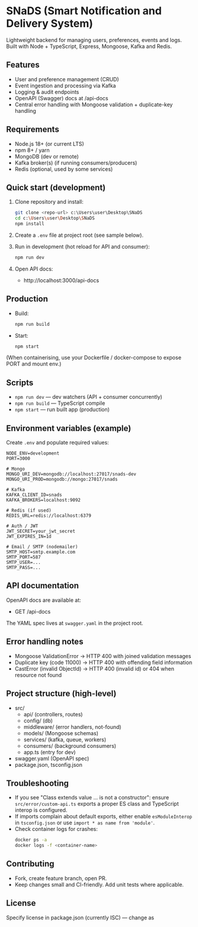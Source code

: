 # SNaDS (Smart Notification and Delivery System)

Lightweight backend for managing users, preferences, events and logs. Built with Node + TypeScript, Express, Mongoose, Kafka and Redis.

## Features
- User and preference management (CRUD)
- Event ingestion and processing via Kafka
- Logging & audit endpoints
- OpenAPI (Swagger) docs at /api-docs
- Central error handling with Mongoose validation + duplicate-key handling

## Requirements
- Node.js 18+ (or current LTS)
- npm 8+ / yarn
- MongoDB (dev or remote)
- Kafka broker(s) (if running consumers/producers)
- Redis (optional, used by some services)

## Quick start (development)
1. Clone repository and install:
   ```bash
   git clone <repo-url> c:\Users\user\Desktop\SNaDS
   cd c:\Users\user\Desktop\SNaDS
   npm install
   ```

2. Create a `.env` file at project root (see sample below).

3. Run in development (hot reload for API and consumer):
   ```bash
   npm run dev
   ```

4. Open API docs:
   - http://localhost:3000/api-docs

## Production
- Build:
  ```bash
  npm run build
  ```
- Start:
  ```bash
  npm start
  ```

(When containerising, use your Dockerfile / docker-compose to expose PORT and mount env.)

## Scripts
- `npm run dev` — dev watchers (API + consumer concurrently)
- `npm run build` — TypeScript compile
- `npm start` — run built app (production)

## Environment variables (example)
Create `.env` and populate required values:
```env
NODE_ENV=development
PORT=3000

# Mongo
MONGO_URI_DEV=mongodb://localhost:27017/snads-dev
MONGO_URI_PROD=mongodb://mongo:27017/snads

# Kafka
KAFKA_CLIENT_ID=snads
KAFKA_BROKERS=localhost:9092

# Redis (if used)
REDIS_URL=redis://localhost:6379

# Auth / JWT
JWT_SECRET=your_jwt_secret
JWT_EXPIRES_IN=1d

# Email / SMTP (nodemailer)
SMTP_HOST=smtp.example.com
SMTP_PORT=587
SMTP_USER=...
SMTP_PASS=...
```

## API documentation
OpenAPI docs are available at:
- GET /api-docs

The YAML spec lives at `swagger.yaml` in the project root.

## Error handling notes
- Mongoose ValidationError -> HTTP 400 with joined validation messages
- Duplicate key (code 11000) -> HTTP 400 with offending field information
- CastError (invalid ObjectId) -> HTTP 400 (invalid id) or 404 when resource not found

## Project structure (high-level)
- src/
  - api/ (controllers, routes)
  - config/ (db)
  - middleware/ (error handlers, not-found)
  - models/ (Mongoose schemas)
  - services/ (kafka, queue, workers)
  - consumers/ (background consumers)
  - app.ts (entry for dev)
- swagger.yaml (OpenAPI spec)
- package.json, tsconfig.json

## Troubleshooting
- If you see "Class extends value ... is not a constructor": ensure `src/error/custom-api.ts` exports a proper ES class and TypeScript interop is configured.
- If imports complain about default exports, either enable `esModuleInterop` in `tsconfig.json` or use `import * as name from 'module'`.
- Check container logs for crashes:
  ```bash
  docker ps -a
  docker logs -f <container-name>
  ```

## Contributing
- Fork, create feature branch, open PR.
- Keep changes small and CI-friendly. Add unit tests where applicable.

## License
Specify license in package.json (currently ISC) — change as